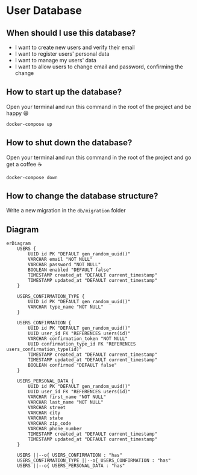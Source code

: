 # User Database

## When should I use this database?

- I want to create new users and verify their email
- I want to register users' personal data
- I want to manage my users' data
- I want to allow users to change email and password, confirming the change

## How to start up the database?

Open your terminal and run this command in the root of the project and be happy :smile:

```console
docker-compose up
```

## How to shut down the database?

Open your terminal and run this command in the root of the project and go get a coffee :coffee:

```console
docker-compose down
```
## How to change the database structure?

Write a new migration in the `db/migration` folder

## Diagram

```mermaid
erDiagram
    USERS {
        UUID id PK "DEFAULT gen_random_uuid()"
        VARCHAR email "NOT NULL"
        VARCHAR password "NOT NULL"
        BOOLEAN enabled "DEFAULT false"
        TIMESTAMP created_at "DEFAULT current_timestamp"
        TIMESTAMP updated_at "DEFAULT current_timestamp"
    }

    USERS_CONFIRMATION_TYPE {
        UUID id PK "DEFAULT gen_random_uuid()"
        VARCHAR type_name "NOT NULL"
    }

    USERS_CONFIRMATION {
        UUID id PK "DEFAULT gen_random_uuid()"
        UUID user_id FK "REFERENCES users(id)"
        VARCHAR confirmation_token "NOT NULL"
        UUID confirmation_type_id FK "REFERENCES users_confirmation_type(id)"
        TIMESTAMP created_at "DEFAULT current_timestamp"
        TIMESTAMP updated_at "DEFAULT current_timestamp"
        BOOLEAN confirmed "DEFAULT false"
    }

    USERS_PERSONAL_DATA {
        UUID id PK "DEFAULT gen_random_uuid()"
        UUID user_id FK "REFERENCES users(id)"
        VARCHAR first_name "NOT NULL"
        VARCHAR last_name "NOT NULL"
        VARCHAR street 
        VARCHAR city 
        VARCHAR state 
        VARCHAR zip_code 
        VARCHAR phone_number 
        TIMESTAMP created_at "DEFAULT current_timestamp"
        TIMESTAMP updated_at "DEFAULT current_timestamp"
    }

    USERS ||--o{ USERS_CONFIRMATION : "has"
    USERS_CONFIRMATION_TYPE ||--o{ USERS_CONFIRMATION : "has"
    USERS ||--o{ USERS_PERSONAL_DATA : "has"
```
